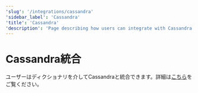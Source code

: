 ```yaml
---
'slug': '/integrations/cassandra'
'sidebar_label': 'Cassandra'
'title': 'Cassandra'
'description': 'Page describing how users can integrate with Cassandra via a dictionary.'
---
```





# Cassandra統合

ユーザーはディクショナリを介してCassandraと統合できます。詳細は[こちら](/sql-reference/dictionaries#cassandra)をご覧ください。
